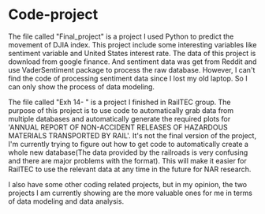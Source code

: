 # Code-project
The file called "Final_project" is a project I used Python to predict the movement of DJIA index. This project include some interesting variables like sentiment variable and United States interest rate.
The data of this project is download from google finance. And sentiment data was get from Reddit and use VaderSentiment package to process the raw database. However, I can't find the code of processing sentiment data since I lost my old laptop. So I can only show the process of data modeling.

The file called "Exh 14- " is a project I finished in RailTEC group. The purpose of this project is to use code to automatically grab data from multiple databases and automatically generate the required plots for 'ANNUAL REPORT OF NON-ACCIDENT RELEASES OF HAZARDOUS MATERIALS TRANSPORTED BY RAIL'. 
It's not the final version of the project, I'm currently trying to figure out how to get code to automatically create a whole new database(The data provided by the railroads is very confusing and there are major problems with the format). This will make it easier for RailTEC to use the relevant data at any time in the future for NAR research.

I also have some other coding related projects, but in my opinion, the two projects I am currently showing are the more valuable ones for me in terms of data modeling and data analysis.
